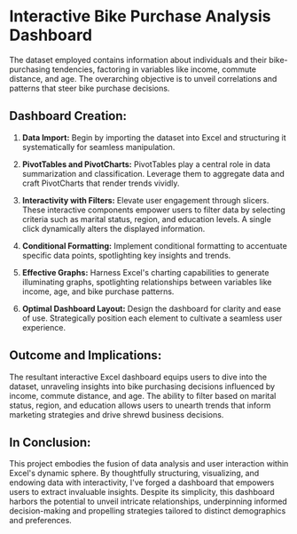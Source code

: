 # Interactive Bike Purchase Analysis Dashboard

 The dataset employed contains information about individuals and their bike-purchasing tendencies, factoring in variables like income, commute distance, and age. The overarching objective is to unveil correlations and patterns that steer bike purchase decisions.

## Dashboard Creation:

1. **Data Import:** Begin by importing the dataset into Excel and structuring it systematically for seamless manipulation.

2. **PivotTables and PivotCharts:** PivotTables play a central role in data summarization and classification. Leverage them to aggregate data and craft PivotCharts that render trends vividly.

3. **Interactivity with Filters:** Elevate user engagement through slicers. These interactive components empower users to filter data by selecting criteria such as marital status, region, and education levels. A single click dynamically alters the displayed information.

4. **Conditional Formatting:** Implement conditional formatting to accentuate specific data points, spotlighting key insights and trends.

5. **Effective Graphs:** Harness Excel's charting capabilities to generate illuminating graphs, spotlighting relationships between variables like income, age, and bike purchase patterns.

6. **Optimal Dashboard Layout:** Design the dashboard for clarity and ease of use. Strategically position each element to cultivate a seamless user experience.

## Outcome and Implications:

The resultant interactive Excel dashboard equips users to dive into the dataset, unraveling insights into bike purchasing decisions influenced by income, commute distance, and age. The ability to filter based on marital status, region, and education allows users to unearth trends that inform marketing strategies and drive shrewd business decisions.

## In Conclusion:

This project embodies the fusion of data analysis and user interaction within Excel's dynamic sphere. By thoughtfully structuring, visualizing, and endowing data with interactivity, I've forged a dashboard that empowers users to extract invaluable insights. Despite its simplicity, this dashboard harbors the potential to unveil intricate relationships, underpinning informed decision-making and propelling strategies tailored to distinct demographics and preferences.
